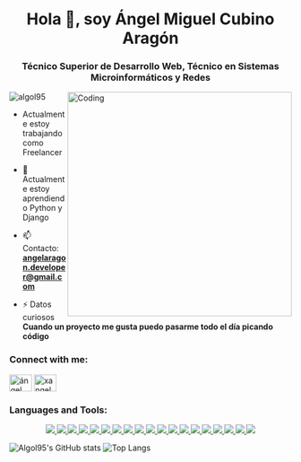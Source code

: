 <h1 align="center">Hola 👋, soy Ángel Miguel Cubino Aragón</h1>
<h3 align="center">Técnico Superior de Desarrollo Web, Técnico en Sistemas Microinformáticos y Redes</h3>
<img align="right" alt="Coding" width="400" src="https://cdn.dribbble.com/users/1162077/screenshots/3848914/programmer.gif">

<p align="left"> <img src="https://komarev.com/ghpvc/?username=algol95&label=Profile%20views&color=0e75b6&style=flat" alt="algol95" /> </p>

- Actualmente estoy trabajando como Freelancer

- 🌱 Actualmente estoy aprendiendo Python y Django

- 📫 Contacto: **angelaragon.developer@gmail.com**

- ⚡ Datos curiosos **Cuando un proyecto me gusta puedo pasarme todo el día picando código**

<h3 align="left">Connect with me:</h3>
<p align="left">
<a href="https://linkedin.com/in/ángel miguel cubino aragón" target="blank"><img align="center" src="https://raw.githubusercontent.com/rahuldkjain/github-profile-readme-generator/master/src/images/icons/Social/linked-in-alt.svg" alt="ángel miguel cubino aragón" height="30" width="40" /></a>
<a href="https://instagram.com/xangel.95" target="blank"><img align="center" src="https://raw.githubusercontent.com/rahuldkjain/github-profile-readme-generator/master/src/images/icons/Social/instagram.svg" alt="xangel.95" height="30" width="40" /></a>
</p>

<h3 align="left">Languages and Tools:</h3>
<p align="center">
  <a href="https://git-scm.com">
    <img src="https://skillicons.dev/icons?i=git" />
  </a>
  <a href="https://developer.mozilla.org/es/docs/Web/JavaScript">
    <img src="https://skillicons.dev/icons?i=js" />
  </a>
   <a href="https://developer.mozilla.org/es/docs/Glossary/HTML5">
    <img src="https://skillicons.dev/icons?i=html" />
  </a>
  <a href="https://developer.mozilla.org/es/docs/Web/CSS">
    <img src="https://skillicons.dev/icons?i=css" />
  </a>
  <a href="https://getbootstrap.com">
    <img src="https://skillicons.dev/icons?i=bootstrap" />
  </a>
  <a href="https://www.java.com/es/">
    <img src="https://skillicons.dev/icons?i=java" />
  </a>
  <a href="https://spring.io/projects/spring-boot">
    <img src="https://skillicons.dev/icons?i=spring" />
  </a>
  <a href="https://www.php.net/manual/es/intro-whatis.php">
    <img src="https://skillicons.dev/icons?i=php" />
  </a>
  <a href="https://www.postman.com">
    <img src="https://skillicons.dev/icons?i=postman" />
  </a>
  <a href="https://eclipseide.org">
    <img src="https://skillicons.dev/icons?i=eclipse" />
  </a>
  <a href="https://code.visualstudio.com">
    <img src="https://skillicons.dev/icons?i=vscode" />
  </a>
  <a href="https://www.figma.com/es-es/">
    <img src="https://skillicons.dev/icons?i=figma" />
  </a>
  <a href="https://es.stackoverflow.com">
    <img src="https://skillicons.dev/icons?i=stackoverflow" />
  </a>
  <a href="https://www.adobe.com/es/products/photoshop.html">
    <img src="https://skillicons.dev/icons?i=ps" />
  </a>
  <a href="https://www.mysql.com">
    <img src="https://skillicons.dev/icons?i=mysql" />
  </a>
  <a href="https://es.react.dev">
    <img src="https://skillicons.dev/icons?i=react" />
  </a>
  <a href="https://es.python.org">
    <img src="https://skillicons.dev/icons?i=py" />
  </a>
  <a href="https://sass-lang.com">
    <img src="https://skillicons.dev/icons?i=sass" />
  </a>
  <a href="https://nodejs.org/en">
    <img src="https://skillicons.dev/icons?i=nodejs" />
  </a>
</p>

![Algol95's GitHub stats](https://github-readme-stats.vercel.app/api?username=algol95&show_icons=true&theme=radical&locale=es&card_width=510) ![Top Langs](https://github-readme-stats.vercel.app/api/top-langs/?username=algol95&theme=radical&locale=es&layout=compact)
